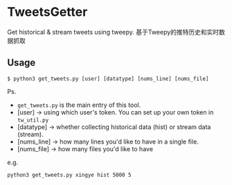 # TweetsGetter
Get historical &amp; stream tweets using tweepy. 基于Tweepy的推特历史和实时数据抓取


## Usage

```
$ python3 get_tweets.py [user] [datatype] [nums_line] [nums_file]
```
Ps. 
- `get_tweets.py` is the main entry of this tool.
- [user] -> using which user's token. You can set up your own token in `tw_util.py`
- [datatype] -> whether collecting historical data (hist) or stream data (stream). 
- [nums_line] -> how many lines you'd like to have in a single file.
- [nums_file] -> how many files you'd like to have

e.g. 
```
python3 get_tweets.py xingye hist 5000 5
```
   
